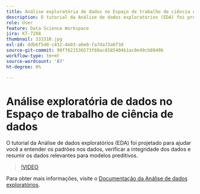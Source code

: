 ```yaml
---
title: Análise exploratória de dados no Espaço de trabalho de ciência de dados
description: O tutorial da Análise de dados exploratórios (EDA) foi projetado para ajudar você a descobrir padrões em dados, verificar a integridade dos dados e resumir os dados relevantes para modelos preditivos.
role: User
feature: Data Science Workspace
jira: KT-7288
thumbnail: 333310.jpg
exl-id: ddb6f5d8-c432-4e03-a6e0-fa7da73a6f3d
source-git-commit: 90f7621536573f60ac6585404b1ac0e49cb08496
workflow-type: tm+mt
source-wordcount: '87'
ht-degree: 0%

---
```


# Análise exploratória de dados no Espaço de trabalho de ciência de dados

O tutorial da Análise de dados exploratórios (EDA) foi projetado para ajudar você a entender os padrões nos dados, verificar a integridade dos dados e resumir os dados relevantes para modelos preditivos.

>[!VIDEO](https://video.tv.adobe.com/v/333310)

Para obter mais informações, visite o [Documentação da Análise de dados exploratórios](https://experienceleague.adobe.com/docs/experience-platform/data-science-workspace/jupyterlab/eda-notebook.html?lang=en).
